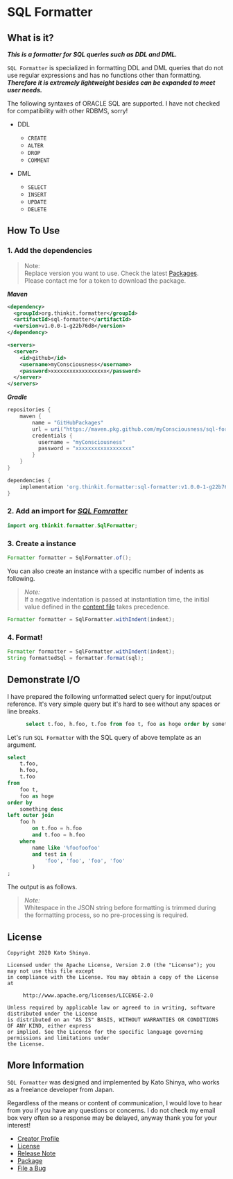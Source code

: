# SQL Formatter

## What is it?

**_This is a formatter for SQL queries such as DDL and DML._**

`SQL Formatter` is specialized in formatting DDL and DML queries that do not use regular expressions and has no functions other than formatting. **_Therefore it is extremely lightweight besides can be expanded to meet user needs._**

The following syntaxes of ORACLE SQL are supported. I have not checked for compatibility with other RDBMS, sorry!

- DDL

  - `CREATE`
  - `ALTER`
  - `DROP`
  - `COMMENT`

- DML
  - `SELECT`
  - `INSERT`
  - `UPDATE`
  - `DELETE`

## How To Use

### 1. Add the dependencies

> Note:<br>
> Replace version you want to use. Check the latest [Packages](https://github.com/myConsciousness/sql-formatter/packages).<br>
> Please contact me for a token to download the package.

**_Maven_**

```xml
<dependency>
  <groupId>org.thinkit.formatter</groupId>
  <artifactId>sql-formatter</artifactId>
  <version>v1.0.0-1-g22b76d8</version>
</dependency>

<servers>
  <server>
    <id>github</id>
    <username>myConsciousness</username>
    <password>xxxxxxxxxxxxxxxxxx</password>
  </server>
</servers>
```

**_Gradle_**

```gradle
repositories {
    maven {
        name = "GitHubPackages"
        url = uri("https://maven.pkg.github.com/myConsciousness/sql-formatter")
        credentials {
          username = "myConsciousness"
          password = "xxxxxxxxxxxxxxxxxx"
        }
    }
}

dependencies {
    implementation 'org.thinkit.formatter:sql-formatter:v1.0.0-1-g22b76d8'
}
```

### 2. Add an import for [**_SQL Fomratter_**](https://github.com/myConsciousness/json-formatter/blob/master/src/main/java/org/thinkit/formatter/SqlFormatter.java)

```java
import org.thinkit.formatter.SqlFormatter;
```

### 3. Create a instance

```java
Formatter formatter = SqlFormatter.of();
```

You can also create an instance with a specific number of indents as following.

> _Note:_<br>
> If a negative indentation is passed at instantiation time, the initial value defined in the [content file](https://github.com/myConsciousness/json-formatter/blob/master/src/main/resources/content/formatter/json/SqlDefaultIndentItem.json) takes precedence.

```java
Formatter formatter = SqlFormatter.withIndent(indent);
```

### 4. Format!

```java
Formatter formatter = SqlFormatter.withIndent(indent);
String formattedSql = formatter.format(sql);
```

## Demonstrate I/O

I have prepared the following unformatted select query for input/output reference. It's very simple query but it's hard to see without any spaces or line breaks.

```sql
      select t.foo, h.foo, t.foo from foo t, foo as hoge order by something desc left outer join foo h on t.foo = h.foo and t.foo = h.foo where name like '%foofoofoo' and test in ('foo', 'foo', 'foo', 'foo');
```

Let's run `SQL Formatter` with the SQL query of above template as an argument.

```sql
select
    t.foo,
    h.foo,
    t.foo
from
    foo t,
    foo as hoge
order by
    something desc
left outer join
    foo h
        on t.foo = h.foo
        and t.foo = h.foo
    where
        name like '%foofoofoo'
        and test in (
            'foo', 'foo', 'foo', 'foo'
        )
;
```

The output is as follows.

> _Note:_<br>
> Whitespace in the JSON string before formatting is trimmed during the formatting process, so no pre-processing is required.

## License

```
Copyright 2020 Kato Shinya.

Licensed under the Apache License, Version 2.0 (the "License"); you may not use this file except
in compliance with the License. You may obtain a copy of the License at

     http://www.apache.org/licenses/LICENSE-2.0

Unless required by applicable law or agreed to in writing, software distributed under the License
is distributed on an "AS IS" BASIS, WITHOUT WARRANTIES OR CONDITIONS OF ANY KIND, either express
or implied. See the License for the specific language governing permissions and limitations under
the License.
```

## More Information

`SQL Formatter` was designed and implemented by Kato Shinya, who works as a freelance developer from Japan.

Regardless of the means or content of communication, I would love to hear from you if you have any questions or concerns. I do not check my email box very often so a response may be delayed, anyway thank you for your interest!

- [Creator Profile](https://github.com/myConsciousness)
- [License](https://github.com/myConsciousness/sql-formatter/blob/master/LICENSE)
- [Release Note](https://github.com/myConsciousness/sql-formatter/releases)
- [Package](https://github.com/myConsciousness/sql-formatter/packages)
- [File a Bug](https://github.com/myConsciousness/sql-formatter/issues)
